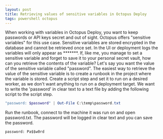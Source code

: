```yaml
---
layout: post
title: Retrieving values of sensitive variables in Octopus Deploy
tags: powershell octopus
---
```

When working with variables in Octopus Deploy, you want to keep passwords or API keys secret and out of sight.  Octopus offers "sensitive variables" for this use case. Sensitive variables are stored encrypted in the database and cannot be retrieved once set. In the UI or deployment logs the variables will only appear as \*\*\*\*\*\*\*.
If, like me, you manage to set a sensitive variable and forget to save it to your personal secret vault, how can you retrieve the contents of the variable? Let's say you want the value of the sensitive variable called "password". The easiest way to retrieve the value of the sensitive variable is to create a runbook in the project where the variable is stored.  Create a script step and set it to run on a desired worker, as we don't want anything to run on a deployment target.  We want to write the 'password' in clear text to a text file by adding the following script to the script step.

```powershell
"password: $password" | Out-File C:\temp\password.txt
```

Run the runbook, connect to the machine it was run on and open password.txt. The password will be logged in clear text and you can save the password. 

```
password: Pa$$w0rd
```
